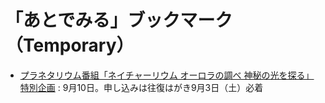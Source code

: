 # 「あとでみる」ブックマーク（Temporary）

- [プラネタリウム番組「ネイチャーリウム オーロラの調べ 神秘の光を探る」特別企画](http://www.pyonta.city.hiroshima.jp/event/detail/id/2942.html) : 9月10日。申し込みは往復はがき9月3日（土）必着

